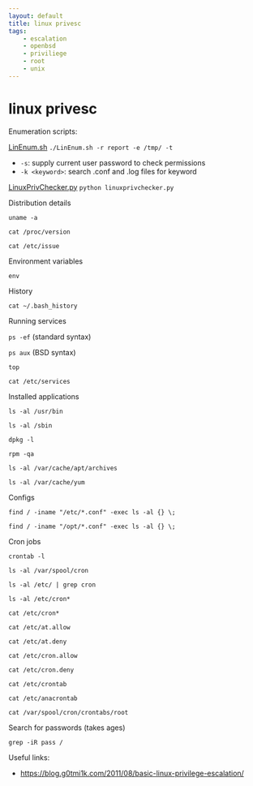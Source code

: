 ```yaml
---
layout: default
title: linux privesc
tags:
    - escalation
    - openbsd
    - priviliege
    - root
    - unix
---
```

# linux privesc
Enumeration scripts:

[LinEnum.sh](https://github.com/rebootuser/LinEnum) `./LinEnum.sh -r report -e /tmp/ -t`
- `-s`: supply current user password to check permissions
- `-k <keyword>`: search .conf and .log files for keyword

[LinuxPrivChecker.py](https://github.com/sleventyeleven/linuxprivchecker) `python linuxprivchecker.py`

Distribution details

`uname -a`

`cat /proc/version`

`cat /etc/issue`

Environment variables

`env`

History

`cat ~/.bash_history`

Running services

`ps -ef` (standard syntax)

`ps aux` (BSD syntax)

`top`

`cat /etc/services`

Installed applications

`ls -al /usr/bin`

`ls -al /sbin`

`dpkg -l`

`rpm -qa`

`ls -al /var/cache/apt/archives`

`ls -al /var/cache/yum`

Configs

`find / -iname "/etc/*.conf" -exec ls -al {} \;`

`find / -iname "/opt/*.conf" -exec ls -al {} \;`

Cron jobs

`crontab -l`

`ls -al /var/spool/cron `

`ls -al /etc/ | grep cron `

`ls -al /etc/cron* `

`cat /etc/cron* `

`cat /etc/at.allow `

`cat /etc/at.deny `

`cat /etc/cron.allow `

`cat /etc/cron.deny `

`cat /etc/crontab `

`cat /etc/anacrontab `

`cat /var/spool/cron/crontabs/root`


Search for passwords (takes ages)

`grep -iR pass /`

Useful links:
- <https://blog.g0tmi1k.com/2011/08/basic-linux-privilege-escalation/>

